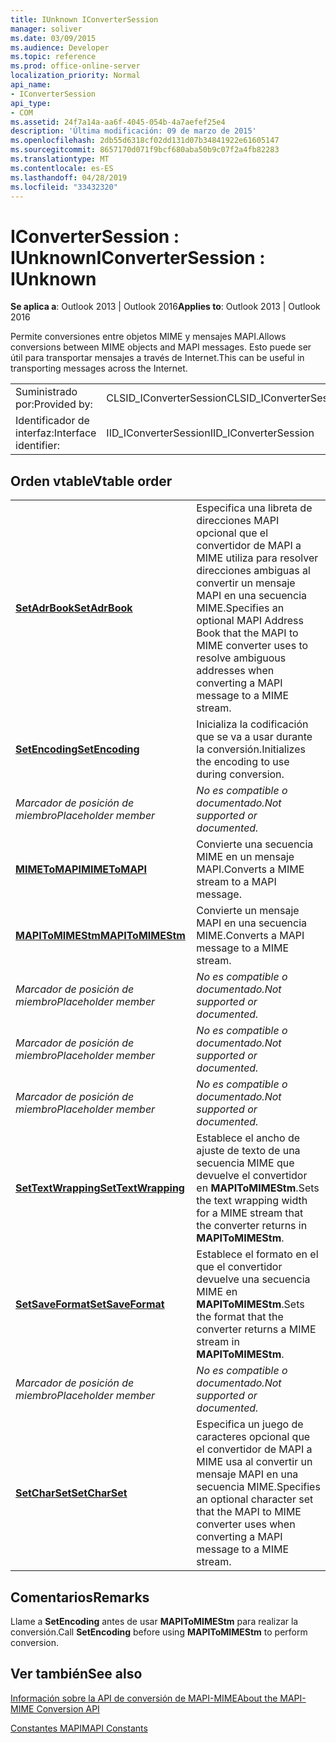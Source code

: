 ```yaml
---
title: IUnknown IConverterSession
manager: soliver
ms.date: 03/09/2015
ms.audience: Developer
ms.topic: reference
ms.prod: office-online-server
localization_priority: Normal
api_name:
- IConverterSession
api_type:
- COM
ms.assetid: 24f7a14a-aa6f-4045-054b-4a7aefef25e4
description: 'Última modificación: 09 de marzo de 2015'
ms.openlocfilehash: 2db55d6318cf02dd131d07b34841922e61605147
ms.sourcegitcommit: 8657170d071f9bcf680aba50b9c07f2a4fb82283
ms.translationtype: MT
ms.contentlocale: es-ES
ms.lasthandoff: 04/28/2019
ms.locfileid: "33432320"
---
```

# <a name="iconvertersession--iunknown"></a><span data-ttu-id="b3809-103">IConverterSession : IUnknown</span><span class="sxs-lookup"><span data-stu-id="b3809-103">IConverterSession : IUnknown</span></span>

  
  
<span data-ttu-id="b3809-104">**Se aplica a**: Outlook 2013 | Outlook 2016</span><span class="sxs-lookup"><span data-stu-id="b3809-104">**Applies to**: Outlook 2013 | Outlook 2016</span></span> 
  
<span data-ttu-id="b3809-105">Permite conversiones entre objetos MIME y mensajes MAPI.</span><span class="sxs-lookup"><span data-stu-id="b3809-105">Allows conversions between MIME objects and MAPI messages.</span></span> <span data-ttu-id="b3809-106">Esto puede ser útil para transportar mensajes a través de Internet.</span><span class="sxs-lookup"><span data-stu-id="b3809-106">This can be useful in transporting messages across the Internet.</span></span>
  
|||
|:-----|:-----|
|<span data-ttu-id="b3809-107">Suministrado por:</span><span class="sxs-lookup"><span data-stu-id="b3809-107">Provided by:</span></span>  <br/> |<span data-ttu-id="b3809-108">CLSID_IConverterSession</span><span class="sxs-lookup"><span data-stu-id="b3809-108">CLSID_IConverterSession</span></span>  <br/> |
|<span data-ttu-id="b3809-109">Identificador de interfaz:</span><span class="sxs-lookup"><span data-stu-id="b3809-109">Interface identifier:</span></span>  <br/> |<span data-ttu-id="b3809-110">IID_IConverterSession</span><span class="sxs-lookup"><span data-stu-id="b3809-110">IID_IConverterSession</span></span>  <br/> |
   
## <a name="vtable-order"></a><span data-ttu-id="b3809-111">Orden vtable</span><span class="sxs-lookup"><span data-stu-id="b3809-111">Vtable order</span></span>

|||
|:-----|:-----|
|<span data-ttu-id="b3809-112">**[SetAdrBook](iconvertersession-setadrbook.md)**</span><span class="sxs-lookup"><span data-stu-id="b3809-112">**[SetAdrBook](iconvertersession-setadrbook.md)**</span></span> <br/> |<span data-ttu-id="b3809-113">Especifica una libreta de direcciones MAPI opcional que el convertidor de MAPI a MIME utiliza para resolver direcciones ambiguas al convertir un mensaje MAPI en una secuencia MIME.</span><span class="sxs-lookup"><span data-stu-id="b3809-113">Specifies an optional MAPI Address Book that the MAPI to MIME converter uses to resolve ambiguous addresses when converting a MAPI message to a MIME stream.</span></span>  <br/> |
|<span data-ttu-id="b3809-114">**[SetEncoding](iconvertersession-setencoding.md)**</span><span class="sxs-lookup"><span data-stu-id="b3809-114">**[SetEncoding](iconvertersession-setencoding.md)**</span></span> <br/> |<span data-ttu-id="b3809-115">Inicializa la codificación que se va a usar durante la conversión.</span><span class="sxs-lookup"><span data-stu-id="b3809-115">Initializes the encoding to use during conversion.</span></span>  <br/> |
| <span data-ttu-id="b3809-116">*Marcador de posición de miembro*</span><span class="sxs-lookup"><span data-stu-id="b3809-116">*Placeholder member*</span></span>  <br/> | <span data-ttu-id="b3809-117">*No es compatible o documentado.*</span><span class="sxs-lookup"><span data-stu-id="b3809-117">*Not supported or documented.*</span></span>  <br/> |
|<span data-ttu-id="b3809-118">**[MIMEToMAPI](iconvertersession-mimetomapi.md)**</span><span class="sxs-lookup"><span data-stu-id="b3809-118">**[MIMEToMAPI](iconvertersession-mimetomapi.md)**</span></span> <br/> |<span data-ttu-id="b3809-119">Convierte una secuencia MIME en un mensaje MAPI.</span><span class="sxs-lookup"><span data-stu-id="b3809-119">Converts a MIME stream to a MAPI message.</span></span>  <br/> |
|<span data-ttu-id="b3809-120">**[MAPIToMIMEStm](iconvertersession-mapitomimestm.md)**</span><span class="sxs-lookup"><span data-stu-id="b3809-120">**[MAPIToMIMEStm](iconvertersession-mapitomimestm.md)**</span></span> <br/> |<span data-ttu-id="b3809-121">Convierte un mensaje MAPI en una secuencia MIME.</span><span class="sxs-lookup"><span data-stu-id="b3809-121">Converts a MAPI message to a MIME stream.</span></span>  <br/> |
| <span data-ttu-id="b3809-122">*Marcador de posición de miembro*</span><span class="sxs-lookup"><span data-stu-id="b3809-122">*Placeholder member*</span></span>  <br/> | <span data-ttu-id="b3809-123">*No es compatible o documentado.*</span><span class="sxs-lookup"><span data-stu-id="b3809-123">*Not supported or documented.*</span></span>  <br/> |
| <span data-ttu-id="b3809-124">*Marcador de posición de miembro*</span><span class="sxs-lookup"><span data-stu-id="b3809-124">*Placeholder member*</span></span>  <br/> | <span data-ttu-id="b3809-125">*No es compatible o documentado.*</span><span class="sxs-lookup"><span data-stu-id="b3809-125">*Not supported or documented.*</span></span>  <br/> |
| <span data-ttu-id="b3809-126">*Marcador de posición de miembro*</span><span class="sxs-lookup"><span data-stu-id="b3809-126">*Placeholder member*</span></span>  <br/> | <span data-ttu-id="b3809-127">*No es compatible o documentado.*</span><span class="sxs-lookup"><span data-stu-id="b3809-127">*Not supported or documented.*</span></span>  <br/> |
|<span data-ttu-id="b3809-128">**[SetTextWrapping](iconvertersession-settextwrapping.md)**</span><span class="sxs-lookup"><span data-stu-id="b3809-128">**[SetTextWrapping](iconvertersession-settextwrapping.md)**</span></span> <br/> |<span data-ttu-id="b3809-129">Establece el ancho de ajuste de texto de una secuencia MIME que devuelve el convertidor en **MAPIToMIMEStm**.</span><span class="sxs-lookup"><span data-stu-id="b3809-129">Sets the text wrapping width for a MIME stream that the converter returns in **MAPIToMIMEStm**.</span></span>  <br/> |
|<span data-ttu-id="b3809-130">**[SetSaveFormat](iconvertersession-setsaveformat.md)**</span><span class="sxs-lookup"><span data-stu-id="b3809-130">**[SetSaveFormat](iconvertersession-setsaveformat.md)**</span></span> <br/> |<span data-ttu-id="b3809-131">Establece el formato en el que el convertidor devuelve una secuencia MIME en **MAPIToMIMEStm**.</span><span class="sxs-lookup"><span data-stu-id="b3809-131">Sets the format that the converter returns a MIME stream in **MAPIToMIMEStm**.</span></span>  <br/> |
| <span data-ttu-id="b3809-132">*Marcador de posición de miembro*</span><span class="sxs-lookup"><span data-stu-id="b3809-132">*Placeholder member*</span></span>  <br/> | <span data-ttu-id="b3809-133">*No es compatible o documentado.*</span><span class="sxs-lookup"><span data-stu-id="b3809-133">*Not supported or documented.*</span></span>  <br/> |
|<span data-ttu-id="b3809-134">**[SetCharSet](iconvertersession-setcharset.md)**</span><span class="sxs-lookup"><span data-stu-id="b3809-134">**[SetCharSet](iconvertersession-setcharset.md)**</span></span> <br/> |<span data-ttu-id="b3809-135">Especifica un juego de caracteres opcional que el convertidor de MAPI a MIME usa al convertir un mensaje MAPI en una secuencia MIME.</span><span class="sxs-lookup"><span data-stu-id="b3809-135">Specifies an optional character set that the MAPI to MIME converter uses when converting a MAPI message to a MIME stream.</span></span>  <br/> |
   
## <a name="remarks"></a><span data-ttu-id="b3809-136">Comentarios</span><span class="sxs-lookup"><span data-stu-id="b3809-136">Remarks</span></span>

<span data-ttu-id="b3809-137">Llame a **SetEncoding** antes de usar **MAPIToMIMEStm** para realizar la conversión.</span><span class="sxs-lookup"><span data-stu-id="b3809-137">Call **SetEncoding** before using **MAPIToMIMEStm** to perform conversion.</span></span> 
  
## <a name="see-also"></a><span data-ttu-id="b3809-138">Ver también</span><span class="sxs-lookup"><span data-stu-id="b3809-138">See also</span></span>



[<span data-ttu-id="b3809-139">Información sobre la API de conversión de MAPI-MIME</span><span class="sxs-lookup"><span data-stu-id="b3809-139">About the MAPI-MIME Conversion API</span></span>](about-the-mapi-mime-conversion-api.md)
  
[<span data-ttu-id="b3809-140">Constantes MAPI</span><span class="sxs-lookup"><span data-stu-id="b3809-140">MAPI Constants</span></span>](mapi-constants.md)

